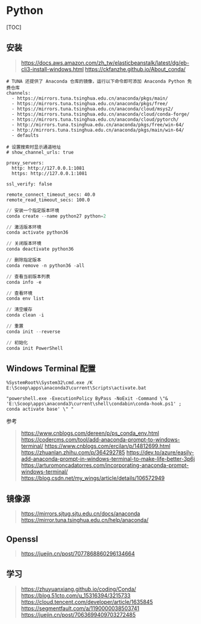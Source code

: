 # Python

[TOC]



## 安装

> https://docs.aws.amazon.com/zh_tw/elasticbeanstalk/latest/dg/eb-cli3-install-windows.html
> https://ckfanzhe.github.io/About_conda/

```
# TUNA 还提供了 Anaconda 仓库的镜像，运行以下命令即可添加 Anaconda Python 免费仓库
channels:
  - https://mirrors.tuna.tsinghua.edu.cn/anaconda/pkgs/main/
  - https://mirrors.tuna.tsinghua.edu.cn/anaconda/pkgs/free/
  - https://mirrors.tuna.tsinghua.edu.cn/anaconda/cloud/msys2/
  - https://mirrors.tuna.tsinghua.edu.cn/anaconda/cloud/conda-forge/
  - https://mirrors.tuna.tsinghua.edu.cn/anaconda/cloud/pytorch/
  - http://mirrors.tuna.tsinghua.edu.cn/anaconda/pkgs/free/win-64/
  - http://mirrors.tuna.tsinghua.edu.cn/anaconda/pkgs/main/win-64/
  - defaults

# 设置搜索时显示通道地址
# show_channel_urls: true

proxy_servers:
  http: http://127.0.0.1:1081
  https: http://127.0.0.1:1081

ssl_verify: false

remote_connect_timeout_secs: 40.0
remote_read_timeout_secs: 100.0

```





```powershell
// 安装一个指定版本环境
conda create --name python27 python=2

// 激活版本环境
conda activate python36

// 关闭版本环境
conda deactivate python36

// 删除指定版本
conda remove -n python36 -all

// 查看当前版本列表
conda info -e

// 查看环境
conda env list

// 清空缓存
conda clean -i

// 重置
conda init --reverse

// 初始化
conda init PowerShell
```

## Windows Terminal 配置

```
%SystemRoot%\System32\cmd.exe /K E:\Scoop\apps\anaconda3\current\Scripts\activate.bat
```

```
"powershell.exe -ExecutionPolicy ByPass -NoExit -Command \"& 'E:\Scoop\apps\anaconda3\current\shell\condabin\conda-hook.ps1' ; conda activate base' \" "
```

参考

> https://www.cnblogs.com/dereen/p/ps_conda_env.html
> https://codercms.com/tool/add-anaconda-prompt-to-windows-terminal/
> https://www.cnblogs.com/ercilan/p/14812699.html
> https://zhuanlan.zhihu.com/p/364292785
> https://dev.to/azure/easily-add-anaconda-prompt-in-windows-terminal-to-make-life-better-3p6j
> https://arturomoncadatorres.com/incorporating-anaconda-prompt-windows-terminal/
> https://blog.csdn.net/my_wings/article/details/106572949

## 镜像源

> https://mirrors.sjtug.sjtu.edu.cn/docs/anaconda
> https://mirror.tuna.tsinghua.edu.cn/help/anaconda/



## Openssl

> https://juejin.cn/post/7077868860296134664

## 学习

> https://zhuyuanxiang.github.io/coding/Conda/
> https://blog.51cto.com/u_15316394/3215733
> https://cloud.tencent.com/developer/article/1635845
> https://segmentfault.com/a/1190000038503741
> https://juejin.cn/post/7063699409703272485
